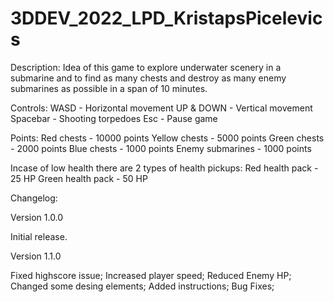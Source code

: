 # 3DDEV_2022_LPD_KristapsPicelevics
 
Description: 
Idea of this game to explore underwater scenery in a submarine and to find as many chests and destroy as many enemy submarines as possible in a span of 10 minutes.

Controls: 
WASD - Horizontal movement
UP & DOWN - Vertical movement
Spacebar - Shooting torpedoes
Esc - Pause game

Points:
Red chests - 10000 points
Yellow chests - 5000 points
Green chests - 2000 points
Blue chests - 1000 points
Enemy submarines - 1000 points

Incase of low health there are 2 types of health pickups:
Red health pack - 25 HP
Green health pack - 50 HP

Changelog:

Version 1.0.0

Initial release.

Version 1.1.0

Fixed highscore issue;
Increased player speed;
Reduced Enemy HP;
Changed some desing elements;
Added instructions;
Bug Fixes;
